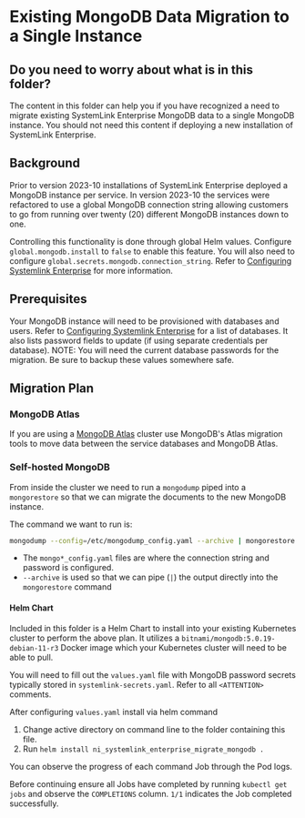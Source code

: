 # Existing MongoDB Data Migration to a Single Instance

## Do you need to worry about what is in this folder?

The content in this folder can help you if you have recognized a need to migrate existing SystemLink Enterprise MongoDB data to a single MongoDB instance. You should not need this content if deploying a new installation of SystemLink Enterprise.

## Background

Prior to version 2023-10 installations of SystemLink Enterprise deployed a MongoDB instance per service. In version 2023-10 the services were refactored to use a global MongoDB connection string allowing customers to go from running over twenty (20) different MongoDB instances down to one.

Controlling this functionality is done through global Helm values. Configure `global.mongodb.install` to `false` to enable this feature. You will also need to configure `global.secrets.mongodb.connection_string`. Refer to [Configuring Systemlink Enterprise](https://www.ni.com/docs/en-US/bundle/systemlink-enterprise/page/config-systemlink-enterprise.html) for more information.

## Prerequisites

Your MongoDB instance will need to be provisioned with databases and users. Refer to [Configuring Systemlink Enterprise](https://www.ni.com/docs/en-US/bundle/systemlink-enterprise/page/config-systemlink-enterprise.html) for a list of databases. It also lists password fields to update (if using separate credentials per database). NOTE: You will need the current database passwords for the migration. Be sure to backup these values somewhere safe.

## Migration Plan

### MongoDB Atlas

If you are using a [MongoDB Atlas](https://www.ni.com/r/mongodbatalas) cluster use MongoDB's Atlas migration tools to move data between the service databases and MongoDB Atlas.

### Self-hosted MongoDB

From inside the cluster we need to run a `mongodump` piped into a `mongorestore` so that we can migrate the documents to the new MongoDB instance.

The command we want to run is:

```sh
mongodump --config=/etc/mongodump_config.yaml --archive | mongorestore --archive --config=/etc/mongorestore_config.yaml
```

- The `mongo*_config.yaml` files are where the connection string and password is configured.
- `--archive` is used so that we can pipe (`|`) the output directly into the `mongorestore` command

#### Helm Chart

Included in this folder is a Helm Chart to install into your existing Kubernetes cluster to perform the above plan. It utilizes a `bitnami/mongodb:5.0.19-debian-11-r3` Docker image which your Kubernetes cluster will need to be able to pull.

You will need to fill out the `values.yaml` file with MongoDB password secrets typically stored in `systemlink-secrets.yaml`. Refer to all `<ATTENTION>` comments.

After configuring `values.yaml` install via helm command

1. Change active directory on command line to the folder containing this file.
2. Run `helm install ni_systemlink_enterprise_migrate_mongodb .`

You can observe the progress of each command Job through the Pod logs.

Before continuing ensure all Jobs have completed by running `kubectl get jobs` and observe the `COMPLETIONS` column. `1/1` indicates the Job completed successfully.

